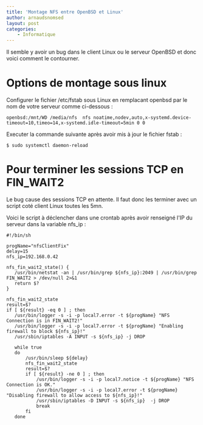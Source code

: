 ```yaml
---
title: 'Montage NFS entre OpenBSD et Linux'
author: arnaudsnomsed
layout: post
categories:
    - Informatique
---
```


Il semble y avoir un bug dans le client Linux ou le serveur OpenBSD et
donc voici comment le contourner.

# Options de montage sous linux

Configurer le fichier /etc/fstab sous Linux en remplacant openbsd par
le nom de votre serveur comme ci-dessous :

<!-- more -->

```
openbsd:/mnt/WD /media/nfs  nfs noatime,nodev,auto,x-systemd.device-timeout=10,timeo=14,x-systemd.idle-timeout=5min 0 0
```

Executer la commande suivante après avoir mis à jour le fichier fstab :

```
$ sudo systemctl daemon-reload
```

# Pour terminer les sessions TCP en FIN_WAIT2

Le bug cause des sessions TCP en attente. Il faut donc les terminer avec un
script coté client Linux toutes les 5mn.

Voici le script à déclencher dans une crontab après avoir renseigné
l'IP du serveur dans la variable nfs_ip :

```
#!/bin/sh

progName="nfsClientFix"
delay=15
nfs_ip=192.168.0.42

nfs_fin_wait2_state() {
   /usr/bin/netstat -an | /usr/bin/grep ${nfs_ip}:2049 | /usr/bin/grep  FIN_WAIT2 > /dev/null 2>&1
   return $?
}

nfs_fin_wait2_state
result=$?
if [ ${result} -eq 0 ] ; then
   /usr/bin/logger -s -i -p local7.error -t ${progName} "NFS Connection is in FIN_WAIT2!"
   /usr/bin/logger -s -i -p local7.error -t ${progName} "Enabling firewall to block ${nfs_ip}!"
   /usr/sbin/iptables -A INPUT -s ${nfs_ip} -j DROP

   while true
   do
       /usr/bin/sleep ${delay}
       nfs_fin_wait2_state
       result=$?
       if [ ${result} -ne 0 ] ; then
           /usr/bin/logger -s -i -p local7.notice -t ${progName} "NFS Connection is OK."
           /usr/bin/logger -s -i -p local7.error -t ${progName} "Disabling firewall to allow access to ${nfs_ip}!"
           /usr/sbin/iptables -D INPUT -s ${nfs_ip}  -j DROP
           break
       fi
   done

```


